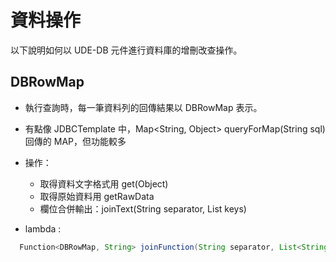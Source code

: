 # 資料操作

以下說明如何以 UDE-DB 元件進行資料庫的增刪改查操作。

##  DBRowMap 

* 執行查詢時，每一筆資料列的回傳結果以 DBRowMap 表示。
* 有點像 JDBCTemplate 中，Map<String, Object> queryForMap(String sql) 回傳的 MAP，但功能較多

* 操作：
  * 取得資料文字格式用  get(Object)
  * 取得原始資料用 getRawData
  * 欄位合併輸出：joinText(String separator, List<String> keys)
  
  
* lambda :
``` java
  Function<DBRowMap, String> joinFunction(String separator, List<String> keys);
```